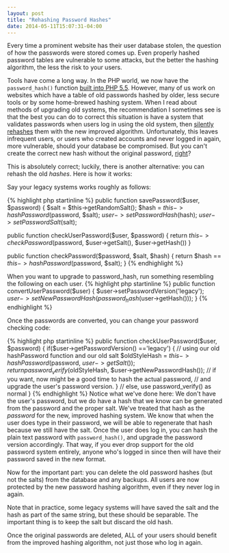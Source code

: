 ```yaml
---
layout: post
title: "Rehashing Password Hashes"
date: 2014-05-11T15:07:31-04:00
---
```


Every time a prominent website has their user database stolen, the question of
how the passwords were stored comes up. Even properly hashed password tables
are vulnerable to some attacks, but the better the hashing algorithm, the less
the risk to your users.


Tools have come a long way. In the PHP world, we now have the `password_hash()`
function [built into PHP
5.5](http://docs.php.net/manual/en/function.password-hash.php). However, many
of us work on websites which have a table of old passwords hashed by older,
less secure tools or by some home-brewed hashing system. When I read about
methods of upgrading old systems, the recommendation I sometimes see is that
the best you can do to correct this situation is have a system that validates
passwords when users log in using the old system, then [silently
rehashes](https://github.com/jeremykendall/password-validator#upgrading-legacy-passwords)
them with the new improved algorithm.  Unfortunately, this leaves infrequent
users, or users who created accounts and never logged in again, more
vulnerable, should your database be compromised.  But you can't create the
correct new hash without the original password,
[right](http://blog.stidges.com/post/upgrading-legacy-passwords-with-laravel)?

This is absolutely correct;
luckily, there is another alternative: you can rehash the old _hashes_.
Here is how it works:

Say your legacy systems works roughly as follows:

{% highlight php startinline %}
public function savePassword($user, $password)
{
   $salt = $this->getRandomSalt();
   $hash = $this->hashPassword($password, $salt);
   $user->setPasswordHash($hash);
   $user->setPasswordSalt($salt);

public function checkUserPassword($user, $password)
{
   return $this->checkPassword($password, $user->getSalt(), $user->getHash())
}

public function checkPassword($password, $salt, $hash)
{
   return $hash == $this->hashPassword($password, $salt);
}
{% endhighlight %}

When you want to upgrade to password_hash, run something resembling the following on
each user.
{% highlight php startinline %}
public function convertUserPassword($user)
{
   $user->setPasswordVersion('legacy');
   $user->setNewPasswordHash(password_hash($user->getHash()));
}
{% endhighlight %}

Once the passwords are converted, you can change your password checking code:

{% highlight php startinline %}
public function checkUserPassword($user, $password)
{
   if($user->getPasswordVersion() =='legacy')
   {
      // using our old hashPassword function and our old salt
      $oldStyleHash = $this->hashPassword($password, $user->getSalt());
      return password_verify($oldStyleHash, $user->getNewPasswordHash());
      // if you want, now might be a good time to hash the actual password,
      // and upgrade the user's password version.
   }
   // else, use password_verify() as normal
}
{% endhighlight %}
Notice what we've done here: We don't have the user's password, but we do have a hash
that we know can be generated from the password and the proper salt. We've treated that
hash as the _password_ for the new, improved hashing system. We know that when the user
does type in their password, we will be able to regenerate that hash because we
still have the salt. Once the user does log in, you can hash the plain text password
with `password_hash()`, and upgrade the password version accordingly. That way, if you ever drop
support for the old password system entirely, anyone who's logged in since then will have
their password saved in the new format.

Now for the important part: you can delete the old password hashes (but not the
salts) from the database and any backups. All users are now protected by the
new password hashing algorithm, even if they never log in again.

Note that in practice, some legacy systems will have saved the salt and the
hash as part of the same string, but these should be separable. The important
thing is to keep the salt but discard the old hash.

Once the original passwords are deleted, ALL of your users should benefit from
the improved hashing algorithm, not just those who log in again.
